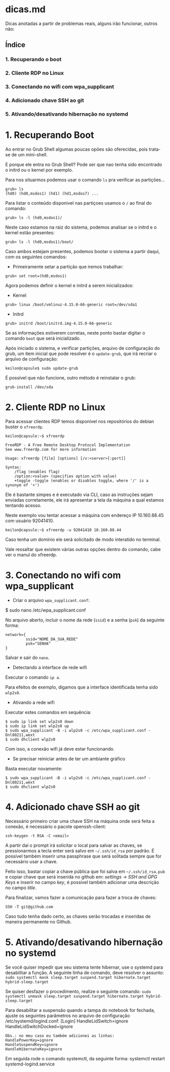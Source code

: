 # dicas.md

Dicas anotadas a partir de problemas reais, alguns irão funcionar, outros não:

## Índice
### 1. Recuperando o boot 
### 2. Cliente RDP no Linux 
### 3. Conectando no wifi com wpa_supplicant 
### 4. Adicionado chave SSH ao git 
### 5. Ativando/desativando hibernação no systemd




# 1. Recuperando Boot

Ao entrar no Grub Shell algumas poucas opões são oferecidas, pois trata-se de um mini-shell.

E porque ele entra no Grub Shell?
Pode ser que nao tenha sido encontrado o initrd ou o kernel por exemplo.

Para nos situarmos podemos usar o comando `ls` pra verificar as partições...

```
grub> ls
(hd0) (hd0,msdos1) (hd1) (hd1,msdos7) ...
```

Para listar o conteúdo disponivel nas partiçoes usamos o `/` ao final do comando:
```
grub> ls -l (hd0,msdos1)/
```

Neste caso estamos na raiz do sistema, podemos analisar se o initrd e o kernel estão presentes:

```
grub> ls -l (hd0,msdos1)/boot/

```

Caso ambos estejam presentes, podemos bootar o sistema a partir daqui, com os seguintes comandos:

* Primeiramente setar a partição que iremos trabalhar:

```
grub> set root=(hd0,msdos1)
```

Agora podemos definir o kernel e initrd a serem inicializados:

* Kernel

```
grub> linux /boot/vmlinuz-4.15.0-66-generic root=/dev/sda1
```

* Initrd
```
grub> initrd /boot/initrd.img-4.15.0-66-generic
```

Se as informações estiverem corretas, neste ponto bastar digitar o comando `boot` que será inicializado.

Após iniciado o sistema, e verificar partições, arquivo de configuração do grub, um item inicial que pode resolver é o `update-grub`, que irá recriar o arquivo de configuração:
```
keilon@capsule$ sudo update-grub
```

É possível que não funcione, outro método é reinstalar o grub:
```
grub-install /dev/sda

```

# 2. Cliente RDP no Linux

Para acessar clientes RDP temos disponível nos repositórios do debian buster o `xfreerdp`.

```
keilon@capsule:~$ xfreerdp

FreeRDP - A Free Remote Desktop Protocol Implementation
See www.freerdp.com for more information

Usage: xfreerdp [file] [options] [/v:<server>[:port]]

Syntax:
    /flag (enables flag)
    /option:<value> (specifies option with value)
    +toggle -toggle (enables or disables toggle, where '/' is a synonym of '+') 

```

Ele é bastante simpes e é executado via CLI, caso as instruções sejam enviadas corretamente, ele irá apresentar a tela da máquina a qual estamos tentando acesso.

Neste exemplo vou tentar acessar a máquina com endereço IP 10.160.88.45 com usuário 92041410.

```
keilon@capsule:~$ xfreerdp -u 92041410 10.160.88.44

```

Caso tenha um domínio ele será solicitado de modo interatido no terminal.

Vale ressaltar que existem várias outras opções dentro do comando, cabe ver o manul do xfreerdp.


# 3. Conectando no wifi com wpa_supplicant

* Criar o arquivo `wpa_supplicant.conf`:

$ sudo nano /etc/wpa_supplicant.conf

No arquivo aberto, incluir o nome da rede (`ssid`) e a senha (`psk`) da seguinte forma:

```
network={
         ssid="NOME_DA_SUA_REDE"
         psk="SENHA"
}
```

Salvar e sair do `nano`.

* Detectando a interface de rede wifi

Executar o comando `ip a`.

Para efeitos de exemplo, digamos que a interface identificada tenha sido `wlp2s0`.

* Ativando a rede wifi

Executar estes comandos em sequência:

```
$ sudo ip link set wlp2s0 down
$ sudo ip link set wlp2s0 up
$ sudo wpa_supplicant -B -i wlp2s0 -c /etc/wpa_supplicant.conf -Dnl80211,wext
$ sudo dhclient wlp2s0
```

Com isso, a conexão wifi já deve estar funcionando.


* Se precisar reiniciar antes de ter um ambiante gráfico

Basta executar novamente:

```
$ sudo wpa_supplicant -B -i wlp2s0 -c /etc/wpa_supplicant.conf -Dnl80211,wext
$ sudo dhclient wlp2s0
```

# 4. Adicionado chave SSH ao git

Necessário primeiro criar uma chave SSH na máquina onde será feita a conexão, é necessário o pacote openssh-client:

```
ssh-keygen -t RSA -C <email>
```

A partir daí o prompt irá solicitar o local para salvar as chaves, se pressionarmos a tecla enter será salvo em `~/.ssh/id_rsa` por padrão.
É possível também inserir uma passphrase que será solitada sempre que for necessário usar a chave.

Feito isso, bastar copiar a chave pública que foi salva em `~/.ssh/id_rsa.pub` e copiar chave que será inserida no github em:
_settings -> SSH and GPG Keys_ e inserir no campo _key_, é possível também adicionar uma descrição no campo _title_.

Para finalizar, vamos fazer a comunicação para fazer a troca de chaves:
```
SSH -T git@github.com
```

Caso tudo tenha dado certo, as chaves serão trocadas e inseridas de maneira permanente no Github.


# 5. Ativando/desativando hibernação no systemd


Se você quiser impedir que seu sistema tente hibernar, use o systemd para desabilitar a função.
A seguinte linha de comando, deve resolver o assunto:
```sudo systemctl mask sleep.target suspend.target hibernate.target hybrid-sleep.target```

Se quiser desfazer o procedimento, realize o seguinte comando:
```sudo systemctl unmask sleep.target suspend.target hibernate.target hybrid-sleep.target```

Para desabilitar a suspensão quando a tampa do notebook for fechada, ajuste os seguintes parâmetros no arquivo de configuração /etc/systemd/logind.conf:
[Login]
HandleLidSwitch=ignore
HandleLidSwitchDocked=ignore

    Obs.: no meu caso eu também adicionei as linhas:
    HandlePowerKey=ignore
    HandleSuspendKey=ignore
    HandleHibernateKey=ignore

Em seguida rode o comando systemctl, da seguinte forma:
systemctl restart systemd-logind.service
